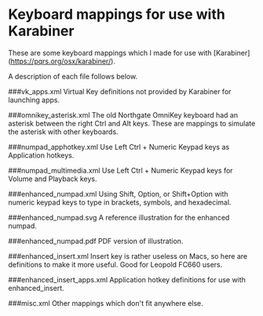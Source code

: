 # Keyboard mappings for use with Karabiner

These are some keyboard mappings which I made for use with [Karabiner]
(https://pqrs.org/osx/karabiner/).

A description of each file follows below.

###vk\_apps.xml
Virtual Key definitions not provided by Karabiner for launching apps.

###omnikey\_asterisk.xml
The old Northgate OmniKey keyboard had an asterisk between the right Ctrl
and Alt keys. These are mappings to simulate the asterisk with other
keyboards.

###numpad\_apphotkey.xml
Use Left Ctrl + Numeric Keypad keys as Application hotkeys.

###numpad\_multimedia.xml
Use Left Ctrl + Numeric Keypad keys for Volume and Playback keys.

###enhanced\_numpad.xml
Using Shift, Option, or Shift+Option with numeric keypad keys to type in
brackets, symbols, and hexadecimal.

###enhanced\_numpad.svg
A reference illustration for the enhanced numpad.

###enhanced\_numpad.pdf
PDF version of illustration.

###enhanced\_insert.xml
Insert key is rather useless on Macs, so here are definitions to make it
more useful. Good for Leopold FC660 users.

###enhanced\_insert\_apps.xml
Application hotkey definitions for use with enhanced\_insert.

###misc.xml
Other mappings which don't fit anywhere else.
